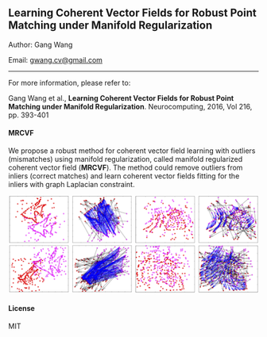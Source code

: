 
## Learning Coherent Vector Fields for Robust Point Matching under Manifold Regularization
 
Author:      Gang Wang

Email:    gwang.cv@gmail.com

---

For more information, please refer to:

Gang Wang et al., **Learning Coherent Vector Fields for Robust Point Matching under Manifold Regularization**. Neurocomputing, 2016, Vol 216, pp. 393-401

#### MRCVF

We propose a robust method for coherent vector field learning with outliers (mismatches) using manifold regularization, called manifold regularized coherent vector field (**MRCVF**). The method could remove outliers from inliers (correct matches) and learn coherent vector fields fitting for the inliers with graph Laplacian constraint.

![](Fig1.png)

#### License

MIT